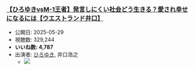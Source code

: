 ### [【ひろゆきvsM-1王者】発言しにくい社会どう生きる？愛され幸せになるには【ウエストランド井口】](https://www.youtube.com/watch?v=5muMuRJ1fQw)
-   公開日: 2025-05-29
-   視聴数: 329,244
-   **いいね数: 4,787**
-   出演者: [ひろゆき](/rehacq_fan/people/ひろゆき "wikilink"), 井口浩之
    - [![](https://img.youtube.com/vi/5muMuRJ1fQw/hqdefault.jpg)](https://www.youtube.com/watch?v=5muMuRJ1fQw)
